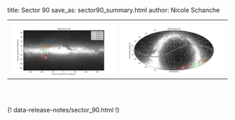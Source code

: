 title: Sector 90
save_as: sector90_summary.html
author: Nicole Schanche


<table>
  <tr>
    <th colspan="2" ></th>
  </tr>
  <tr>
    <td width="50%" style = "text-align: center;">
          <img class="img-responsive" style="max-width:100%;" src="images/sector-plots/tess_galactic_sector_090.png"> 
    </td>
    <td width="50%" style = "text-align: center;">
          <img class="img-responsive" style="max-width:100%;" src="images/sector-plots/tess_icrs_sector_090.png">
    </td>
  </tr>
</table>
<br></br>





{! data-release-notes/sector_90.html !}

<!---<img class="img-responsive" style="max-width:90%;" src="images/sector-plots/sector-plots.090.jpeg">--->